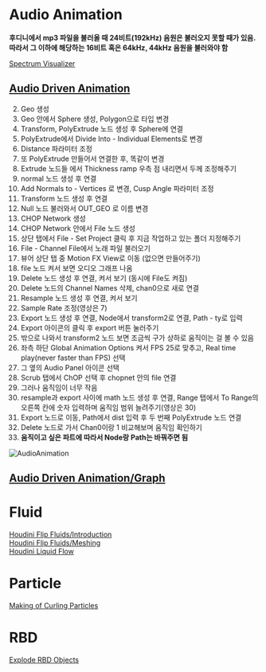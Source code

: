 # Audio Animation
**후디니에서 mp3 파일을 불러올 때 24비트(192kHz) 음원은 불러오지 못할 때가 있음. 따라서 그 이하에 해당하는 16비트 혹은 64kHz, 44kHz 음원을 불러와야 함**


[Spectrum Visualizer](https://www.youtube.com/watch?v=Iv_tlbzYgN4&list=PLW1_6xRXJRNn7BCvnOpezgSeubO1DynYO&index=41&ab_channel=JunichiroHorikawa)    

## [Audio Driven Animation](https://www.youtube.com/watch?v=qwnIPazdeZY&list=PLW1_6xRXJRNn7BCvnOpezgSeubO1DynYO&index=40&ab_channel=VoxelFX)    


2. Geo 생성
3. Geo 안에서 Sphere 생성, Polygon으로 타입 변경
4. Transform, PolyExtrude 노드 생성 후 Sphere에 연결
5. PolyExtrude에서 Divide Into - Individual Elements로 변경
6. Distance 파라미터 조정
7. 또 PolyExtrude 만들어서 연결한 후, 똑같이 변경
8. Extrude 노드들 에서 Thickness ramp 우측 점 내리면서 두께 조정해주기
9. normal 노드 생성 후 연결
10. Add Normals to - Vertices 로 변경, Cusp Angle 파라미터 조정
11. Transform 노드 생성 후 연결
12. Null 노드 불러와서 OUT_GEO 로 이름 변경
13. CHOP Network 생성
14. CHOP Network 안에서 File 노드 생성
15. 상단 탭에서 File - Set Project 클릭 후 지금 작업하고 있는 폴더 지정해주기
16. File - Channel File에서 노래 파일 불러오기 
17. 뷰어 상단 탭 중 Motion FX View로 이동 (없으면 만들어주기)
18. file 노드 켜서 보면 오디오 그래프 나옴
19. Delete 노드 생성 후 연결, 켜서 보기 (동시에 File도 켜짐)
20. Delete 노드의 Channel Names 삭제, chan0으로 새로 연결 
21. Resample 노드 생성 후 연결, 켜서 보기
22. Sample Rate 조정(영상은 7)
23. Export 노드 생성 후 연결, Node에서 transform2로 연결, Path - ty로 입력
24. Export 아이콘의 클릭 후 export 버튼 눌러주기 
25. 밖으로 나와서 transform2 노드 보면 조금씩 구가 상하로 움직이는 걸 볼 수 있음 
26. 좌측 하단 Global Animation Options 켜서 FPS 25로 맞추고, Real time play(never faster than FPS) 선택
27. 그 옆의 Audio Panel 아이콘 선택
28. Scrub 탭에서 ChOP 선택 후 chopnet 안의 file 연결
29. 그러나 움직임이 너무 작음
30. resample과 export 사이에 math 노드 생성 후 연결, Range 탭에서 To Range의 오른쪽 칸에 숫자 입력하며 움직임 범위 늘려주기(영상은 30)
31. Export 노드로 이동, Path에서 dist 입력 후 두 번째 PolyExtrude 노드 연결 
32. Delete 노드로 가서 Chan0이랑 1 비교해보며 움직임 확인하기
33. **움직이고 싶은 파트에 따라서 Node랑 Path는 바꿔주면 됨**
   
![AudioAnimation](https://user-images.githubusercontent.com/90232599/140081947-7032c88f-4cb4-4b3c-a8a1-7bad8fc50576.jpg)






## [Audio Driven Animation/Graph](https://www.youtube.com/watch?v=eu891VQy3WE&list=PLW1_6xRXJRNn7BCvnOpezgSeubO1DynYO&index=39&ab_channel=MIXTraining)   

# Fluid
[Houdini Flip Fluids/Introduction](https://youtu.be/M1zVMTOCHp8)    
[Houdini Flip Fluids/Meshing](https://www.youtube.com/watch?v=_0QzfR-i2Os&t=28s&ab_channel=CGArtistAcademy)   
[Houdini Liquid Flow](https://www.youtube.com/watch?v=_0QzfR-i2Os&t=28s&ab_channel=CGArtistAcademy)   


# Particle 

[Making of Curling Particles](https://www.youtube.com/watch?v=-pSbrYnRRSs&list=PLW1_6xRXJRNn7BCvnOpezgSeubO1DynYO&index=38&ab_channel=CGKnight)   


# RBD
[Explode RBD Objects](https://www.youtube.com/watch?v=-pSbrYnRRSs&list=PLW1_6xRXJRNn7BCvnOpezgSeubO1DynYO&index=38&ab_channel=CGKnight)   
